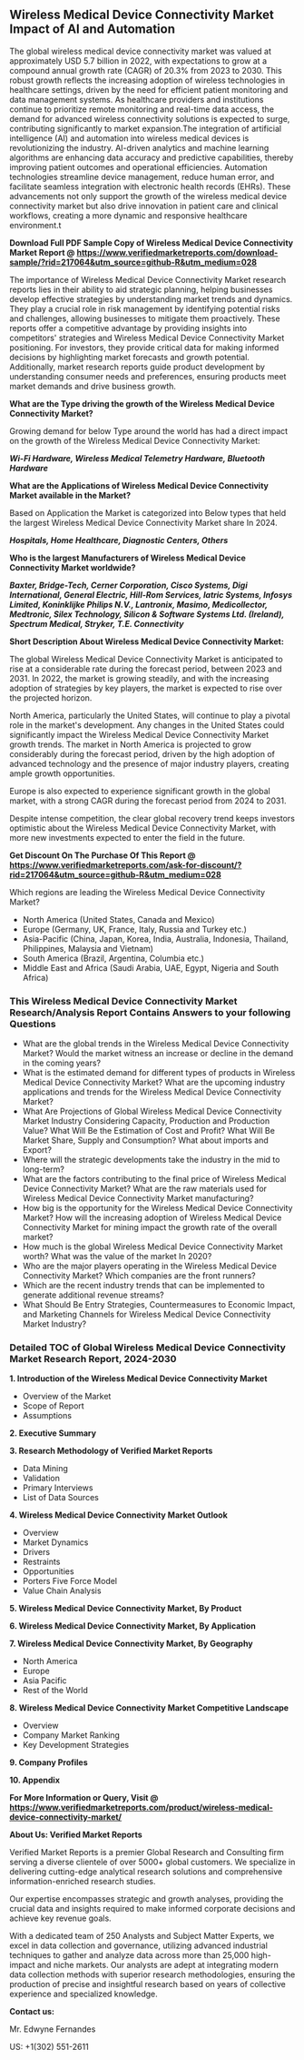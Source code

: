<h2>Wireless Medical Device Connectivity Market Impact of AI and Automation</h2>The global wireless medical device connectivity market was valued at approximately USD 5.7 billion in 2022, with expectations to grow at a compound annual growth rate (CAGR) of 20.3% from 2023 to 2030. This robust growth reflects the increasing adoption of wireless technologies in healthcare settings, driven by the need for efficient patient monitoring and data management systems. As healthcare providers and institutions continue to prioritize remote monitoring and real-time data access, the demand for advanced wireless connectivity solutions is expected to surge, contributing significantly to market expansion.The integration of artificial intelligence (AI) and automation into wireless medical devices is revolutionizing the industry. AI-driven analytics and machine learning algorithms are enhancing data accuracy and predictive capabilities, thereby improving patient outcomes and operational efficiencies. Automation technologies streamline device management, reduce human error, and facilitate seamless integration with electronic health records (EHRs). These advancements not only support the growth of the wireless medical device connectivity market but also drive innovation in patient care and clinical workflows, creating a more dynamic and responsive healthcare environment.t</p><p id="" class=""><strong>Download Full PDF Sample Copy of Wireless Medical Device Connectivity Market Report @ <a href="https://www.verifiedmarketreports.com/download-sample/?rid=217064&utm_source=github-R&utm_medium=028" target="_blank">https://www.verifiedmarketreports.com/download-sample/?rid=217064&utm_source=github-R&utm_medium=028</a></strong></p><p>The importance of&nbsp;Wireless Medical Device Connectivity Market research reports lies in their ability to aid strategic planning, helping businesses develop effective strategies by understanding market trends and dynamics. They play a crucial role in risk management by identifying potential risks and challenges, allowing businesses to mitigate them proactively. These reports offer a competitive advantage by providing insights into competitors' strategies and Wireless Medical Device Connectivity Market positioning. For investors, they provide critical data for making informed decisions by highlighting market forecasts and growth potential. Additionally, market research reports guide product development by understanding consumer needs and preferences, ensuring products meet market demands and drive business growth.</p><p><strong>What are the&nbsp;Type driving the growth of the Wireless Medical Device Connectivity Market?</strong></p><p id="" class="">Growing demand for below Type around the world has had a direct impact on the growth of the Wireless Medical Device Connectivity Market:</p><em><strong>Wi-Fi Hardware, Wireless Medical Telemetry Hardware, Bluetooth Hardware</strong></em></p><strong>What are the&nbsp;Applications&nbsp;of Wireless Medical Device Connectivity Market available in the Market?</strong></p><p id="" class="">Based on Application the Market is categorized into Below types that held the largest Wireless Medical Device Connectivity Market share In 2024.</p><em><strong>Hospitals, Home Healthcare, Diagnostic Centers, Others</strong></em></p><strong>Who is the largest Manufacturers of Wireless Medical Device Connectivity Market worldwide?</strong></p><p><em><strong>Baxter, Bridge-Tech, Cerner Corporation, Cisco Systems, Digi International, General Electric, Hill-Rom Services, Iatric Systems, Infosys Limited, Koninklijke Philips N.V., Lantronix, Masimo, Medicollector, Medtronic, Silex Technology, Silicon & Software Systems Ltd. (Ireland), Spectrum Medical, Stryker, T.E. Connectivity</strong></em></p><p id="" class=""><strong>Short Description About Wireless Medical Device Connectivity Market:</strong></p><p>The global Wireless Medical Device Connectivity Market is anticipated to rise at a considerable rate during the forecast period, between 2023 and 2031. In 2022, the market is growing steadily, and with the increasing adoption of strategies by key players, the market is expected to rise over the projected horizon.</p><p>North America, particularly the United States, will continue to play a pivotal role in the market's development. Any changes in the United States could significantly impact the Wireless Medical Device Connectivity Market growth trends. The market in North America is projected to grow considerably during the forecast period, driven by the high adoption of advanced technology and the presence of major industry players, creating ample growth opportunities.</p><p>Europe is also expected to experience significant growth in the global market, with a strong CAGR during the forecast period from 2024 to 2031.</p><p>Despite intense competition, the clear global recovery trend keeps investors optimistic about the Wireless Medical Device Connectivity Market, with more new investments expected to enter the field in the future.</p><p id="" class=""><strong>Get Discount On The Purchase Of This Report @ <a href="https://www.verifiedmarketreports.com/ask-for-discount/?rid=217064&utm_source=github-R&utm_medium=028" target="_blank">https://www.verifiedmarketreports.com/ask-for-discount/?rid=217064&utm_source=github-R&utm_medium=028</a></strong></p>Which regions are leading the Wireless Medical Device Connectivity Market?</p><ul><li>North America (United States, Canada and Mexico)</li><li>Europe (Germany, UK, France, Italy, Russia and Turkey etc.)</li><li>Asia-Pacific (China, Japan, Korea, India, Australia, Indonesia, Thailand, Philippines, Malaysia and Vietnam)</li><li>South America (Brazil, Argentina, Columbia etc.)</li><li>Middle East and Africa (Saudi Arabia, UAE, Egypt, Nigeria and South Africa)</li></ul><h3 id="" class="">This Wireless Medical Device Connectivity Market Research/Analysis Report Contains Answers to your following Questions</h3><ul><li>What are the global trends in the Wireless Medical Device Connectivity Market? Would the market witness an increase or decline in the demand in the coming years?</li><li>What is the estimated demand for different types of products in Wireless Medical Device Connectivity Market? What are the upcoming industry applications and trends for the Wireless Medical Device Connectivity Market?</li><li>What Are Projections of Global Wireless Medical Device Connectivity Market Industry Considering Capacity, Production and Production Value? What Will Be the Estimation of Cost and Profit? What Will Be Market Share, Supply and Consumption? What about imports and Export?</li><li>Where will the strategic developments take the industry in the mid to long-term?</li><li>What are the factors contributing to the final price of Wireless Medical Device Connectivity Market? What are the raw materials used for Wireless Medical Device Connectivity Market manufacturing?</li><li>How big is the opportunity for the Wireless Medical Device Connectivity Market? How will the increasing adoption of Wireless Medical Device Connectivity Market for mining impact the growth rate of the overall market?</li><li>How much is the global Wireless Medical Device Connectivity Market worth? What was the value of the market In 2020?</li><li>Who are the major players operating in the Wireless Medical Device Connectivity Market? Which companies are the front runners?</li><li>Which are the recent industry trends that can be implemented to generate additional revenue streams?</li><li>What Should Be Entry Strategies, Countermeasures to Economic Impact, and Marketing Channels for Wireless Medical Device Connectivity Market Industry?</li></ul><h3 id="" class="">Detailed TOC of Global Wireless Medical Device Connectivity Market Research Report, 2024-2030</h3><p id="" class=""><strong>1. Introduction of the Wireless Medical Device Connectivity Market</strong></p><ul><li>Overview of the Market</li><li>Scope of Report</li><li>Assumptions</li></ul><p id="" class=""><strong>2. Executive Summary</strong></p><p id="" class=""><strong>3. Research Methodology of Verified Market Reports</strong></p><ul><li>Data Mining</li><li>Validation</li><li>Primary Interviews</li><li>List of Data Sources</li></ul><p id="" class=""><strong>4. Wireless Medical Device Connectivity Market Outlook</strong></p><ul><li>Overview</li><li>Market Dynamics</li><li>Drivers</li><li>Restraints</li><li>Opportunities</li><li>Porters Five Force Model</li><li>Value Chain Analysis</li></ul><p id="" class=""><strong>5. Wireless Medical Device Connectivity Market, By Product</strong></p><p id="" class=""><strong>6. Wireless Medical Device Connectivity Market, By Application</strong></p><p id="" class=""><strong>7. Wireless Medical Device Connectivity Market, By Geography</strong></p><ul><li>North America</li><li>Europe</li><li>Asia Pacific</li><li>Rest of the World</li></ul><p id="" class=""><strong>8. Wireless Medical Device Connectivity Market Competitive Landscape</strong></p><ul><li>Overview</li><li>Company Market Ranking</li><li>Key Development Strategies</li></ul><p id="" class=""><strong>9. Company Profiles</strong></p><p id="" class=""><strong>10. Appendix</strong></p><p id="" class=""><strong>For More Information or Query, Visit @ <a href="https://www.verifiedmarketreports.com/product/wireless-medical-device-connectivity-market/" target="_blank">https://www.verifiedmarketreports.com/product/wireless-medical-device-connectivity-market/</a></strong></p><p id="" class=""><strong>About Us: Verified Market Reports</strong></p><p id="" class="">Verified Market Reports is a premier Global Research and Consulting firm serving a diverse clientele of over 5000+ global customers. We specialize in delivering cutting-edge analytical research solutions and comprehensive information-enriched research studies.</p><p id="" class="">Our expertise encompasses strategic and growth analyses, providing the crucial data and insights required to make informed corporate decisions and achieve key revenue goals.</p><p id="" class="">With a dedicated team of 250 Analysts and Subject Matter Experts, we excel in data collection and governance, utilizing advanced industrial techniques to gather and analyze data across more than 25,000 high-impact and niche markets. Our analysts are adept at integrating modern data collection methods with superior research methodologies, ensuring the production of precise and insightful research based on years of collective experience and specialized knowledge.</p><p id="" class=""><strong>Contact us:</strong></p><p id="" class="">Mr. Edwyne Fernandes</p><p id="" class="">US: +1(302) 551-2611</p>